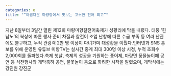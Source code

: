```yaml
---
categories: e
title: "“아름다운 마량항에서 맛보는 고소한 전어 최고”"
---
```

지난 8일부터 3일간 열린 제12회 마량미항찰전어축제가 성황리에 막을 내렸다. 태풍 ‘힌남노’의 북상에 따른 행사 준비 차질과 찰전어 조업 난항에 따른 수급 부족 등 여러 난관에도 불구하고, 누적 관광객 2만 명 이상이 다녀가며 대성황을 이뤘다.인터넷과 SNS 홍보를 위해 운영된 유튜브 미항TV는 실시간 중계 최대 300명 이상 시청, 누적 조회수 2,000회를 돌파했다.축제 첫날, 축제의 성공을 기원하는 풍어제, 마량면 풍물놀이패 공연 등 식전행사와 개막축하 공연, 불꽃놀이 등으로 화려한 시작을 알렸으며, 개막식에는 강진원 강진군